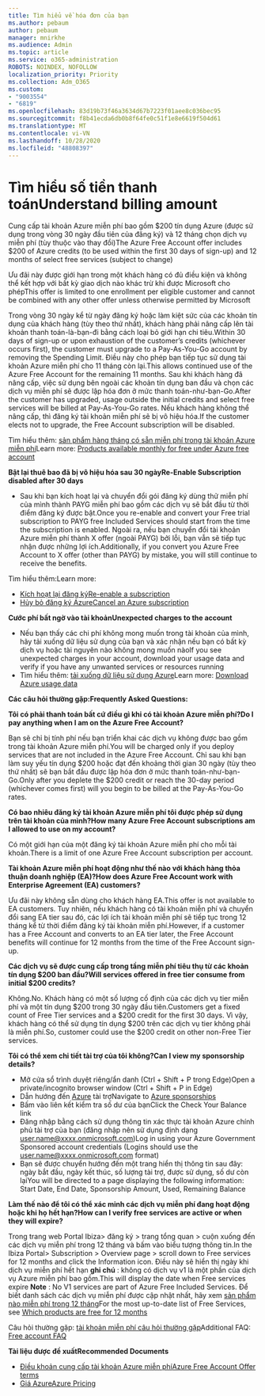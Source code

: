 ```yaml
---
title: Tìm hiểu về hóa đơn của bạn
ms.author: pebaum
author: pebaum
manager: mnirkhe
ms.audience: Admin
ms.topic: article
ms.service: o365-administration
ROBOTS: NOINDEX, NOFOLLOW
localization_priority: Priority
ms.collection: Adm_O365
ms.custom:
- "9003554"
- "6819"
ms.openlocfilehash: 83d19b73f46a3634d67b7223f01aee8c036bec95
ms.sourcegitcommit: f8b41ecda6db0b8f64fe0c51f1e8e6619f504d61
ms.translationtype: MT
ms.contentlocale: vi-VN
ms.lasthandoff: 10/28/2020
ms.locfileid: "48808397"
---
```

# <a name="understand-billing-amount"></a><span data-ttu-id="efcf8-102">Tìm hiểu số tiền thanh toán</span><span class="sxs-lookup"><span data-stu-id="efcf8-102">Understand billing amount</span></span>

<span data-ttu-id="efcf8-103">Cung cấp tài khoản Azure miễn phí bao gồm $200 tín dụng Azure (được sử dụng trong vòng 30 ngày đầu tiên của đăng ký) và 12 tháng chọn dịch vụ miễn phí (tùy thuộc vào thay đổi)</span><span class="sxs-lookup"><span data-stu-id="efcf8-103">The Azure Free Account offer includes $200 of Azure credits (to be used within the first 30 days of sign-up) and 12 months of select free services (subject to change)</span></span>

<span data-ttu-id="efcf8-104">Ưu đãi này được giới hạn trong một khách hàng có đủ điều kiện và không thể kết hợp với bất kỳ giao dịch nào khác trừ khi được Microsoft cho phép</span><span class="sxs-lookup"><span data-stu-id="efcf8-104">This offer is limited to one enrollment per eligible customer and cannot be combined with any other offer unless otherwise permitted by Microsoft</span></span>

<span data-ttu-id="efcf8-105">Trong vòng 30 ngày kể từ ngày đăng ký hoặc làm kiệt sức của các khoản tín dụng của khách hàng (tùy theo thứ nhất), khách hàng phải nâng cấp lên tài khoản thanh toán-là-bạn-đi bằng cách loại bỏ giới hạn chi tiêu.</span><span class="sxs-lookup"><span data-stu-id="efcf8-105">Within 30 days of sign-up or upon exhaustion of the customer’s credits (whichever occurs first), the customer must upgrade to a Pay-As-You-Go account by removing the Spending Limit.</span></span> <span data-ttu-id="efcf8-106">Điều này cho phép bạn tiếp tục sử dụng tài khoản Azure miễn phí cho 11 tháng còn lại.</span><span class="sxs-lookup"><span data-stu-id="efcf8-106">This allows continued use of the Azure Free Account for the remaining 11 months.</span></span> <span data-ttu-id="efcf8-107">Sau khi khách hàng đã nâng cấp, việc sử dụng bên ngoài các khoản tín dụng ban đầu và chọn các dịch vụ miễn phí sẽ được lập hóa đơn ở mức thanh toán-như-bạn-Go.</span><span class="sxs-lookup"><span data-stu-id="efcf8-107">After the customer has upgraded, usage outside the initial credits and select free services will be billed at Pay-As-You-Go rates.</span></span> <span data-ttu-id="efcf8-108">Nếu khách hàng không thể nâng cấp, thì đăng ký tài khoản miễn phí sẽ bị vô hiệu hóa.</span><span class="sxs-lookup"><span data-stu-id="efcf8-108">If the customer elects not to upgrade, the Free Account subscription will be disabled.</span></span>

<span data-ttu-id="efcf8-109">Tìm hiểu thêm: [sản phẩm hàng tháng có sẵn miễn phí trong tài khoản Azure miễn phí](https://azure.microsoft.com/free/free-account-faq/)</span><span class="sxs-lookup"><span data-stu-id="efcf8-109">Learn more: [Products available monthly for free under Azure free account](https://azure.microsoft.com/free/free-account-faq/)</span></span>

<span data-ttu-id="efcf8-110">**Bật lại thuê bao đã bị vô hiệu hóa sau 30 ngày**</span><span class="sxs-lookup"><span data-stu-id="efcf8-110">**Re-Enable Subscription disabled after 30 days**</span></span>

- <span data-ttu-id="efcf8-111">Sau khi bạn kích hoạt lại và chuyển đổi gói đăng ký dùng thử miễn phí của mình thành PAYG miễn phí bao gồm các dịch vụ sẽ bắt đầu từ thời điểm đăng ký được bật.</span><span class="sxs-lookup"><span data-stu-id="efcf8-111">Once you re-enable and convert your Free trial subscription to PAYG free Included Services should start from the time the subscription is enabled.</span></span> <span data-ttu-id="efcf8-112">Ngoài ra, nếu bạn chuyển đổi tài khoản Azure miễn phí thành X offer (ngoài PAYG) bởi lỗi, bạn vẫn sẽ tiếp tục nhận được những lợi ích.</span><span class="sxs-lookup"><span data-stu-id="efcf8-112">Additionally, if you convert you Azure Free Account to X offer (other than PAYG) by mistake, you will still continue to receive the benefits.</span></span>

<span data-ttu-id="efcf8-113">Tìm hiểu thêm:</span><span class="sxs-lookup"><span data-stu-id="efcf8-113">Learn more:</span></span> 
- [<span data-ttu-id="efcf8-114">Kích hoạt lại đăng ký</span><span class="sxs-lookup"><span data-stu-id="efcf8-114">Re-enable a subscription</span></span>](https://docs.microsoft.com/azure/billing/billing-subscription-become-disable?WT.mc_id=Portal-Microsoft_Azure_Support)
- [<span data-ttu-id="efcf8-115">Hủy bỏ đăng ký Azure</span><span class="sxs-lookup"><span data-stu-id="efcf8-115">Cancel an Azure subscription</span></span>](https://docs.microsoft.com/azure/billing/billing-how-to-cancel-azure-subscription?WT.mc_id=Portal-Microsoft_Azure_Support)

<span data-ttu-id="efcf8-116">**Cước phí bất ngờ vào tài khoản**</span><span class="sxs-lookup"><span data-stu-id="efcf8-116">**Unexpected charges to the account**</span></span>

- <span data-ttu-id="efcf8-117">Nếu bạn thấy các chi phí không mong muốn trong tài khoản của mình, hãy tải xuống dữ liệu sử dụng của bạn và xác nhận nếu bạn có bất kỳ dịch vụ hoặc tài nguyên nào không mong muốn nào</span><span class="sxs-lookup"><span data-stu-id="efcf8-117">If you see unexpected charges in your account, download your usage data and verify if you have any unwanted services or resources running</span></span>
- <span data-ttu-id="efcf8-118">Tìm hiểu thêm: [tải xuống dữ liệu sử dụng Azure](https://docs.microsoft.com/azure/billing/billing-download-azure-invoice-daily-usage-date?WT.mc_id=Portal-Microsoft_Azure_Support#download-usage)</span><span class="sxs-lookup"><span data-stu-id="efcf8-118">Learn more: [Download Azure usage data](https://docs.microsoft.com/azure/billing/billing-download-azure-invoice-daily-usage-date?WT.mc_id=Portal-Microsoft_Azure_Support#download-usage)</span></span>

<span data-ttu-id="efcf8-119">**Các câu hỏi thường gặp:**</span><span class="sxs-lookup"><span data-stu-id="efcf8-119">**Frequently Asked Questions:**</span></span>

<span data-ttu-id="efcf8-120">**Tôi có phải thanh toán bất cứ điều gì khi có tài khoản Azure miễn phí?**</span><span class="sxs-lookup"><span data-stu-id="efcf8-120">**Do I pay anything when I am on the Azure Free Account?**</span></span>

<span data-ttu-id="efcf8-121">Bạn sẽ chỉ bị tính phí nếu bạn triển khai các dịch vụ không được bao gồm trong tài khoản Azure miễn phí.</span><span class="sxs-lookup"><span data-stu-id="efcf8-121">You will be charged only if you deploy services that are not included in the Azure Free Account.</span></span> <span data-ttu-id="efcf8-122">Chỉ sau khi bạn làm suy yếu tín dụng $200 hoặc đạt đến khoảng thời gian 30 ngày (tùy theo thứ nhất) sẽ bạn bắt đầu được lập hóa đơn ở mức thanh toán-như-bạn-Go.</span><span class="sxs-lookup"><span data-stu-id="efcf8-122">Only after you deplete the $200 credit or reach the 30-day period (whichever comes first) will you begin to be billed at the Pay-As-You-Go rates.</span></span>

<span data-ttu-id="efcf8-123">**Có bao nhiêu đăng ký tài khoản Azure miễn phí tôi được phép sử dụng trên tài khoản của mình?**</span><span class="sxs-lookup"><span data-stu-id="efcf8-123">**How many Azure Free Account subscriptions am I allowed to use on my account?**</span></span>  

<span data-ttu-id="efcf8-124">Có một giới hạn của một đăng ký tài khoản Azure miễn phí cho mỗi tài khoản.</span><span class="sxs-lookup"><span data-stu-id="efcf8-124">There is a limit of one Azure Free Account subscription per account.</span></span>

<span data-ttu-id="efcf8-125">**Tài khoản Azure miễn phí hoạt động như thế nào với khách hàng thỏa thuận doanh nghiệp (EA)?**</span><span class="sxs-lookup"><span data-stu-id="efcf8-125">**How does Azure Free Account work with Enterprise Agreement (EA) customers?**</span></span>  

<span data-ttu-id="efcf8-126">Ưu đãi này không sẵn dùng cho khách hàng EA.</span><span class="sxs-lookup"><span data-stu-id="efcf8-126">This offer is not available to EA customers.</span></span> <span data-ttu-id="efcf8-127">Tuy nhiên, nếu khách hàng có tài khoản miễn phí và chuyển đổi sang EA tier sau đó, các lợi ích tài khoản miễn phí sẽ tiếp tục trong 12 tháng kể từ thời điểm đăng ký tài khoản miễn phí.</span><span class="sxs-lookup"><span data-stu-id="efcf8-127">However, if a customer has a Free Account and converts to an EA tier later, the Free Account benefits will continue for 12 months from the time of the Free Account sign-up.</span></span>

<span data-ttu-id="efcf8-128">**Các dịch vụ sẽ được cung cấp trong tầng miễn phí tiêu thụ từ các khoản tín dụng $200 ban đầu?**</span><span class="sxs-lookup"><span data-stu-id="efcf8-128">**Will services offered in free tier consume from initial $200 credits?**</span></span>  

<span data-ttu-id="efcf8-129">Không.</span><span class="sxs-lookup"><span data-stu-id="efcf8-129">No.</span></span> <span data-ttu-id="efcf8-130">Khách hàng có một số lượng cố định của các dịch vụ tier miễn phí và một tín dụng $200 trong 30 ngày đầu tiên.</span><span class="sxs-lookup"><span data-stu-id="efcf8-130">Customers get a fixed count of Free Tier services and a $200 credit for the first 30 days.</span></span> <span data-ttu-id="efcf8-131">Vì vậy, khách hàng có thể sử dụng tín dụng $200 trên các dịch vụ tier không phải là miễn phí.</span><span class="sxs-lookup"><span data-stu-id="efcf8-131">So, customer could use the $200 credit on other non-Free Tier services.</span></span>

<span data-ttu-id="efcf8-132">**Tôi có thể xem chi tiết tài trợ của tôi không?**</span><span class="sxs-lookup"><span data-stu-id="efcf8-132">**Can I view my sponsorship details?**</span></span>

- <span data-ttu-id="efcf8-133">Mở cửa sổ trình duyệt riêng/ẩn danh (Ctrl + Shift + P trong Edge)</span><span class="sxs-lookup"><span data-stu-id="efcf8-133">Open a private/incognito browser window (Ctrl + Shift + P in Edge)</span></span>
- <span data-ttu-id="efcf8-134">Dẫn hướng đến [Azure](http://www.microsoftazuresponsorships.com/) tài trợ</span><span class="sxs-lookup"><span data-stu-id="efcf8-134">Navigate to [Azure sponsorships](http://www.microsoftazuresponsorships.com/)</span></span>
- <span data-ttu-id="efcf8-135">Bấm vào liên kết kiểm tra số dư của bạn</span><span class="sxs-lookup"><span data-stu-id="efcf8-135">Click the Check Your Balance link</span></span>
- <span data-ttu-id="efcf8-136">Đăng nhập bằng cách sử dụng thông tin xác thực tài khoản Azure chính phủ tài trợ của bạn (đăng nhập nên sử dụng định dạng user.name@xxxx.onmicrosoft.com)</span><span class="sxs-lookup"><span data-stu-id="efcf8-136">Log in using your Azure Government Sponsored account credentials (Logins should use the user.name@xxxx.onmicrosoft.com format)</span></span>
- <span data-ttu-id="efcf8-137">Bạn sẽ được chuyển hướng đến một trang hiển thị thông tin sau đây: ngày bắt đầu, ngày kết thúc, số lượng tài trợ, được sử dụng, số dư còn lại</span><span class="sxs-lookup"><span data-stu-id="efcf8-137">You will be directed to a page displaying the following information: Start Date, End Date, Sponsorship Amount, Used, Remaining Balance</span></span>

<span data-ttu-id="efcf8-138">**Làm thế nào để tôi có thể xác minh các dịch vụ miễn phí đang hoạt động hoặc khi họ hết hạn?**</span><span class="sxs-lookup"><span data-stu-id="efcf8-138">**How can I verify free services are active or when they will expire?**</span></span>

<span data-ttu-id="efcf8-139">Trong trang web Portal Ibiza> đăng ký > trang tổng quan > cuộn xuống đến các dịch vụ miễn phí trong 12 tháng và bấm vào biểu tượng thông tin.</span><span class="sxs-lookup"><span data-stu-id="efcf8-139">In the Ibiza Portal> Subscription > Overview page > scroll down to Free services for 12 months and click the Information icon.</span></span> <span data-ttu-id="efcf8-140">Điều này sẽ hiển thị ngày khi dịch vụ miễn phí hết hạn **ghi chú** : không có dịch vụ v1 là một phần của dịch vụ Azure miễn phí bao gồm.</span><span class="sxs-lookup"><span data-stu-id="efcf8-140">This will display the date when Free services expire **Note** : No V1 services are part of Azure Free Included Services.</span></span> <span data-ttu-id="efcf8-141">Để biết danh sách các dịch vụ miễn phí được cập nhật nhất, hãy xem [sản phẩm nào miễn phí trong 12 tháng](http://www.microsoftazuresponsorships.com/)</span><span class="sxs-lookup"><span data-stu-id="efcf8-141">For the most up-to-date list of Free Services, see [Which products are free for 12 months](http://www.microsoftazuresponsorships.com/)</span></span>

<span data-ttu-id="efcf8-142">Câu hỏi thường gặp: [tài khoản miễn phí câu hỏi thường gặp](https://azure.microsoft.com/free/free-account-faq/)</span><span class="sxs-lookup"><span data-stu-id="efcf8-142">Additional FAQ: [Free account FAQ](https://azure.microsoft.com/free/free-account-faq/)</span></span>

<span data-ttu-id="efcf8-143">**Tài liệu được đề xuất**</span><span class="sxs-lookup"><span data-stu-id="efcf8-143">**Recommended Documents**</span></span>

- [<span data-ttu-id="efcf8-144">Điều khoản cung cấp tài khoản Azure miễn phí</span><span class="sxs-lookup"><span data-stu-id="efcf8-144">Azure Free Account Offer terms</span></span>](https://azure.microsoft.com/offers/ms-azr-0044p/)
- [<span data-ttu-id="efcf8-145">Giá Azure</span><span class="sxs-lookup"><span data-stu-id="efcf8-145">Azure Pricing</span></span>](https://azure.microsoft.com/pricing/)